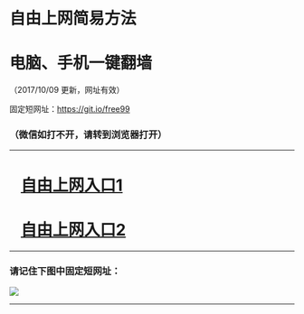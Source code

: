 ﻿# 自由上网简易方法

# 电脑、手机一键翻墙

（2017/10/09 更新，网址有效）

固定短网址：https://git.io/free99

### （微信如打不开，请转到浏览器打开）


***





# &nbsp;&nbsp; <a href="http://ft2198923109.fwq-tz-1001.info/fwqtz01.html?t=10090014187 " target="_blank">自由上网入口1</a>
# &nbsp;&nbsp; <a href="http://ft2425925553.fwq-tz-1002.info/fwqtz02.html?t=100900120599 " target="_blank">自由上网入口2</a>
***

### 请记住下图中固定短网址：

<img src="https://s3-us-west-2.amazonaws.com/fwq-1001/yjfq-20170905okok.png" /> 


***

